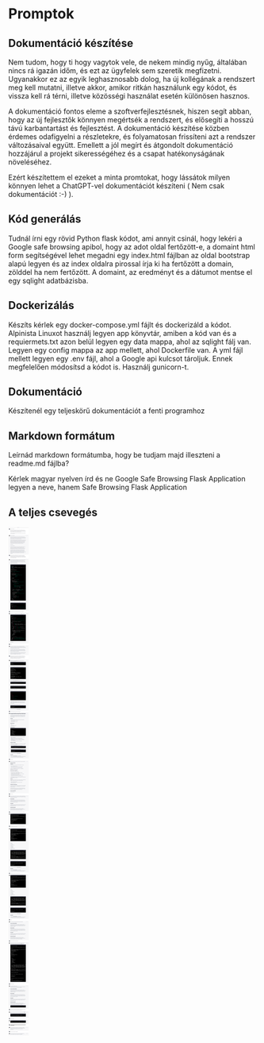 # Promptok

## Dokumentáció készítése

Nem tudom, hogy ti hogy vagytok vele, de nekem mindig nyűg, általában nincs rá igazán időm, és ezt az ügyfelek sem szeretik megfizetni. Ugyanakkor ez az egyik leghasznosabb dolog, ha új kollégának a rendszert meg kell mutatni, illetve akkor, amikor ritkán használunk egy kódot, és vissza kell rá térni, illetve közösségi használat esetén különösen hasznos.

A dokumentáció fontos eleme a szoftverfejlesztésnek, hiszen segít abban, hogy az új fejlesztők könnyen megértsék a rendszert, és elősegíti a hosszú távú karbantartást és fejlesztést. A dokumentáció készítése közben érdemes odafigyelni a részletekre, és folyamatosan frissíteni azt a rendszer változásaival együtt. Emellett a jól megírt és átgondolt dokumentáció hozzájárul a projekt sikerességéhez és a csapat hatékonyságának növeléséhez.

Ezért készítettem el ezeket a minta promtokat, hogy lássátok milyen könnyen lehet a ChatGPT-vel dokumentációt készíteni ( Nem csak dokumentációt :-) ).

## Kód generálás
Tudnál írni egy rövid Python flask kódot, ami annyit csinál, hogy lekéri a Google safe browsing apibol, hogy az adot oldal fertőzött-e, a domaint html form segítségével lehet megadni egy index.html fájlban az oldal bootstrap alapú legyen és az index oldalra pirossal írja ki ha fertőzött a domain, zölddel ha nem fertőzött. A domaint, az eredményt és a dátumot mentse el egy sqlight adatbázisba.

## Dockerizálás
Készíts kérlek egy docker-compose.yml fájlt és dockerizáld a kódot.  Alpinista Linuxot használj legyen app könyvtár, amiben a kód van és a requiermets.txt azon belül legyen egy data mappa, ahol az sqlight fálj van. Legyen egy config mappa az app mellett, ahol Dockerfile van. A yml fájl mellett legyen egy .env fájl, ahol a Google api kulcsot tároljuk. Ennek megfelelően módosítsd a kódot is. Használj gunicorn-t.

## Dokumentáció
Készítenél egy teljeskörű dokumentációt a fenti programhoz

## Markdown formátum
Leírnád markdown formátumba, hogy be tudjam majd illeszteni a readme.md fájlba?

Kérlek magyar nyelven írd és ne Google Safe Browsing Flask Application legyen a neve, hanem  Safe Browsing Flask Application

## A teljes csevegés

![safe_browsing_chatgpt_prompts](https://github.com/everengine/safe_browsing/blob/main/safe_browsing_chatgpt_prompts.png)
